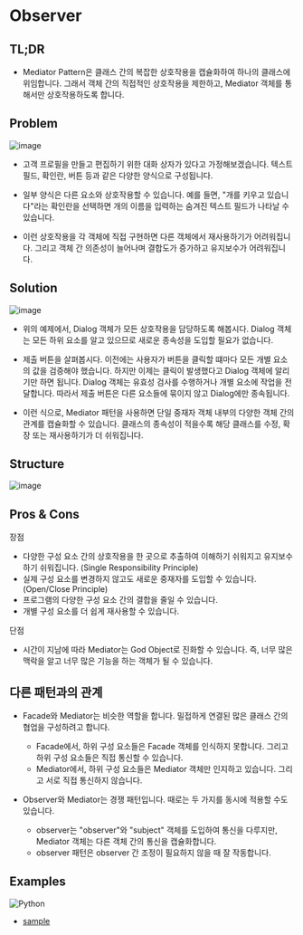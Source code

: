 # Observer

## TL;DR

- Mediator Pattern은 클래스 간의 복잡한 상호작용을 캡슐화하여 하나의 클래스에 위임합니다. 그래서 객체 간의 직접적인 상호작용을 제한하고, Mediator 객체를 통해서만 상호작용하도록 합니다.

## Problem

![image](https://refactoring.guru/images/patterns/diagrams/mediator/problem1-en-2x.png)

- 고객 프로필을 만들고 편집하기 위한 대화 상자가 있다고 가정해보겠습니다. 텍스트 필드, 확인란, 버튼 등과 같은 다양한 양식으로 구성됩니다.

- 일부 양식은 다른 요소와 상호작용할 수 있습니다. 예를 들면, "개를 키우고 있습니다"라는 확인란을 선택하면 개의 이름을 입력하는 숨겨진 텍스트 필드가 나타날 수 있습니다.

- 이런 상호작용을 각 객체에 직접 구현하면 다른 객체에서 재사용하기가 어려워집니다. 그리고 객체 간 의존성이 늘어나며 결합도가 증가하고 유지보수가 어려워집니다.


## Solution
![image](https://refactoring.guru/images/patterns/diagrams/mediator/solution1-en-2x.png)

- 위의 예제에서, Dialog 객체가 모든 상호작용을 담당하도록 해봅시다. Dialog 객체는 모든 하위 요소를 알고 있으므로 새로운 종속성을 도입할 필요가 없습니다.

- 제출 버튼을 살펴봅시다. 이전에는 사용자가 버튼을 클릭할 떄마다 모든 개별 요소의 값을 검증해야 했습니다. 하지만 이제는 클릭이 발생했다고 Dialog 객체에 알리기만 하면 됩니다. Dialog 객체는 유효성 검사를 수행하거나 개별 요소에 작업을 전달합니다. 따라서 제출 버튼은 다른 요소들에 묶이지 않고 Dialog에만 종속됩니다.

- 이런 식으로, Mediator 패턴을 사용하면 단일 중재자 객체 내부의 다양한 객체 간의 관계를 캡슐화할 수 있습니다. 클래스의 종속성이 적을수록 해당 클래스를 수정, 확장 또는 재사용하기가 더 쉬워집니다.



## Structure
![image](https://refactoring.guru/images/patterns/diagrams/mediator/structure-2x.png)


## Pros & Cons
장점
- 다양한 구성 요소 간의 상호작용을 한 곳으로 추출하여 이해하기 쉬워지고 유지보수하기 쉬워집니다. (Single Responsibility Principle)
- 실제 구성 요소를 변경하지 않고도 새로운 중재자를 도입할 수 있습니다. (Open/Close Principle)
- 프로그램의 다양한 구성 요소 간의 결합을 줄일 수 있습니다.
- 개별 구성 요소를 더 쉽게 재사용할 수 있습니다.


단점
- 시간이 지남에 따라 Mediator는 God Object로 진화할 수 있습니다. 즉, 너무 많은 맥락을 알고 너무 많은 기능을 하는 객체가 될 수 있습니다.


## 다른 패턴과의 관계
- Facade와 Mediator는 비슷한 역할을 합니다. 밀접하게 연결된 많은 클래스 간의 협업을 구성하려고 합니다.
  - Facade에서, 하위 구성 요소들은 Facade 객체를 인식하지 못합니다. 그리고 하위 구성 요소들은 직접 통신할 수 있습니다.
  - Mediator에서, 하위 구성 요소들은 Mediator 객체만 인지하고 있습니다. 그리고 서로 직접 통신하지 않습니다.

- Observer와 Mediator는 경쟁 패턴입니다. 때로는 두 가지를 동시에 적용할 수도 있습니다.
  - observer는 "observer"와 "subject" 객체를 도입하여 통신을 다루지만, Mediator 객체는 다른 객체 간의 통신을 캡슐화합니다.
  - observer 패턴은 observer 간 조정이 필요하지 않을 때 잘 작동합니다.

## Examples

![Python](https://img.shields.io/badge/python-3670A0?style=for-the-badge&logo=python&logoColor=ffdd54)
* [sample](examples/python/test_sample.py)